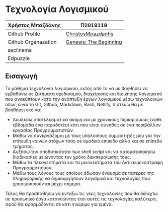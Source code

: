 # Τεχνολογία Λογισμικού 
| Χρήστος Μπαζδάνης | Π2019119 |
| ----------- | ----------- |
| Github Profile | [ChristosMpazdanhs](https://github.com/ChristosMpazdanhs) |
| Github Organazation|[Genesis: The Beginning](https://github.com/Genesis-The-Beginning) |
| asciinema | |
| Edpuzzle | |


## Εισαγωγή
Το μάθημα τεχνολογία λογισμικού, εκτός από το να με βοηθήσει να εμβαθύνω σε ζητήματα σχεδιασμού, διαχείρισης και διοίκησης λογισμικού που ανακύπτουν κατά την ανάπτυξη έργων λογισμικού μέσω τεχνολογιών όπως είναι το Git, Github, Markdown, Bash, Netlify, πιστεύω θα με βοηθήσει στο να:
- Δουλεύω αποτελεσματικά ακόμη και με χρονικούς περιορισμούς (κάθε εβδομάδα ένα παραδοτέο) κάτι που είναι σύνηθες σε ένα περιβάλλον εργασίας Προγραμματιστών.
- Μάθω να συνεργάζομαι με τους υπόλοιπους συμφοιτητές μου για την επίτευξη κοινών στόχων τόσο σε ομαδικό επίπεδο αλλά και σε επίπεδο τμήματος.
- Αυξήσω την αποδοτικότητα των shell script και να αυτοματοποιήσω διαδικασίες μειώνοντας τον χρόνο διεκπεραίωσης τους.
- Μάθω τα πλεονεκτήματα και τα μειονεκτήματα του Αντικειμενοστραφή Προγραμματισμού.
- Μάθω τους λόγους τους οποίους έδωσαν έναυσμα σε πατέρες της πληροφορικής να δημιουργήσουν λογισμικά και τεχνολογίες που χρησιμοποιούνται μέχρι σήμερα.

Τέλος θα προσπαθήσω να εντάξω τις νέες τεχνολογίες που θα διδαχτώ σε προσωπικό έργο κατανοώντας έτσι αυτές τις τεχνολογίες καλύτερα, αφού θα εφαρμόζονται σε κάτι γνώριμο για εμένα. 
